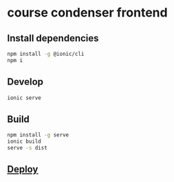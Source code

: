 # course condenser frontend

## Install dependencies

```bash
npm install -g @ionic/cli
npm i
```

## Develop

```bash
ionic serve
```

## Build

```bash
npm install -g serve
ionic build
serve -s dist
```
## [Deploy](https://cli.vuejs.org/guide/deployment.html#firebase)
